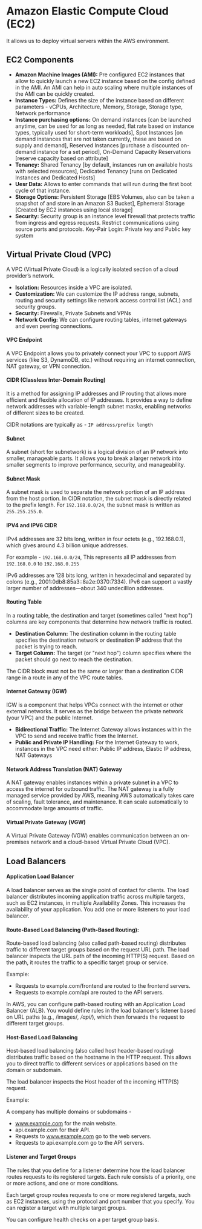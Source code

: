 # Amazon Elastic Compute Cloud (EC2)
It allows us to deploy virtual servers within the AWS environment.

## EC2 Components

- **Amazon Machine Images (AMI):** Pre configured EC2 instances that allow to quickly launch a new EC2 instance based on the config defined in the AMI. An AMI can help in auto scaling where multiple instances of the AMI can be quickly created.
- **Instance Types:** Defines the size of the instance based on different parameters - vCPUs, Architecture, Memory, Storage, Storage type, Network performance
- **Instance purchasing options:** On demand instances [can be launched anytime, can be used for as long as needed, flat rate based on instance types, typically used for short-term workloads], Spot Instances [on demand instances that are not taken currently, these are based on supply and demand], Reserved Instances [purchase a discounted on-demand instance for a set period], On-Demand Capacity Reservations [reserve capacity based on attribute]
- **Tenancy:** Shared Tenancy [by default, instances run on available hosts with selected resources], Dedicated Tenancy [runs on Dedicated Instances and Dedicated Hosts]
- **Uesr Data:** Allows to enter commands that will run during the first boot cycle of that instance. 
- **Storage Options:** Persistent Storage [EBS Volumes, also can be taken a snapshot of and store in an Amazon S3 Bucket], Ephemeral Storage [Created by EC2 instances using local storage]
- **Security:** Security group is an instance level firewall that protects traffic from ingress and egress requests. Restrict communications using source ports and protocols. Key-Pair Login: Private key and Public key system

## Virtual Private Cloud (VPC)
A VPC (Virtual Private Cloud) is a logically isolated section of a cloud provider’s network.

- **Isolation:** Resources inside a VPC are isolated.
- **Customization:** We can customize the IP address range, subnets, routing and security settings like network access control list (ACL) and security groups.
- **Security:** Firewalls, Private Subnets and VPNs
- **Network Config:** We can configure routing tables, internet gateways and even peering connections.

#### VPC Endpoint
A VPC Endpoint allows you to privately connect your VPC to support AWS services (like S3, DynamoDB, etc.) without requiring an internet connection, NAT gateway, or VPN connection.

#### CIDR (Classless Inter-Domain Routing)
It is a method for assigning IP addresses and IP routing that allows more efficient and flexible allocation of IP addresses. It provides a way to define network addresses with variable-length subnet masks, enabling networks of different sizes to be created.

CIDR notations are typically as - ```IP address/prefix length```

#### Subnet
A subnet (short for subnetwork) is a logical division of an IP network into smaller, manageable parts. It allows you to break a larger network into smaller segments to improve performance, security, and manageability.

#### Subnet Mask
A subnet mask is used to separate the network portion of an IP address from the host portion. In CIDR notation, the subnet mask is directly related to the prefix length. For ```192.168.0.0/24```, the subnet mask is written as ```255.255.255.0```.

#### IPV4 and IPV6 CIDR
IPv4 addresses are 32 bits long, written in four octets (e.g., 192.168.0.1), which gives around 4.3 billion unique addresses.

For example - ```192.168.0.0/24```, This represents all IP addresses from ```192.168.0.0``` to ```192.168.0.255```

IPv6 addresses are 128 bits long, written in hexadecimal and separated by colons (e.g., 2001:0db8:85a3::8a2e:0370:7334). IPv6 can support a vastly larger number of addresses—about 340 undecillion addresses.

#### Routing Table
In a routing table, the destination and target (sometimes called "next hop") columns are key components that determine how network traffic is routed. 

- **Destination Column:** The destination column in the routing table specifies the destination network or destination IP address that the packet is trying to reach.
- **Target Column:** The target (or "next hop") column specifies where the packet should go next to reach the destination.

The CIDR block must not be the same or larger than a destination CIDR range in a route in any of the VPC route tables.

#### Internet Gateway (IGW)
IGW is a component that helps VPCs connect with the internet or other external networks. It serves as the bridge between the private network (your VPC) and the public Internet.

- **Bidirectional Traffic:**  The Internet Gateway allows instances within the VPC to send and receive traffic from the Internet. 
- **Public and Private IP Handling:** For the Internet Gateway to work, instances in the VPC need either: Public IP address, Elastic IP address, NAT Gateways

#### Network Address Translation (NAT) Gateway
A NAT gateway enables instances within a private subnet in a VPC to access the internet for outbound traffic. The NAT gateway is a fully managed service provided by AWS, meaning AWS automatically takes care of scaling, fault tolerance, and maintenance. It can scale automatically to accommodate large amounts of traffic.

#### Virtual Private Gateway (VGW)
A Virtual Private Gateway (VGW) enables communication between an on-premises network and a cloud-based Virtual Private Cloud (VPC). 

## Load Balancers

#### Application Load Balancer
A load balancer serves as the single point of contact for clients. The load balancer distributes incoming application traffic across multiple targets, such as EC2 instances, in multiple Availability Zones. This increases the availability of your application. You add one or more listeners to your load balancer.

#### Route-Based Load Balancing (Path-Based Routing): 
Route-based load balancing (also called path-based routing) distributes traffic to different target groups based on the request URL path. 
The load balancer inspects the URL path of the incoming HTTP(S) request. Based on the path, it routes the traffic to a specific target group or service.

Example:

- Requests to example.com/frontend are routed to the frontend servers.
- Requests to example.com/api are routed to the API servers.

In AWS, you can configure path-based routing with an Application Load Balancer (ALB). You would define rules in the load balancer's listener based on URL paths (e.g., /images/*, /api/*), which then forwards the request to different target groups.

#### Host-Based Load Balancing
Host-based load balancing (also called host header-based routing) distributes traffic based on the hostname in the HTTP request. This allows you to direct traffic to different services or applications based on the domain or subdomain.

The load balancer inspects the Host header of the incoming HTTP(S) request.

Example:

A company has multiple domains or subdomains -

- www.example.com for the main website.
- api.example.com for their API.
- Requests to www.example.com go to the web servers.
- Requests to api.example.com go to the API servers.

#### Listener and Target Groups
The rules that you define for a listener determine how the load balancer routes requests to its registered targets. Each rule consists of a priority, one or more actions, and one or more conditions.

Each target group routes requests to one or more registered targets, such as EC2 instances, using the protocol and port number that you specify. You can register a target with multiple target groups.

You can configure health checks on a per target group basis. 

